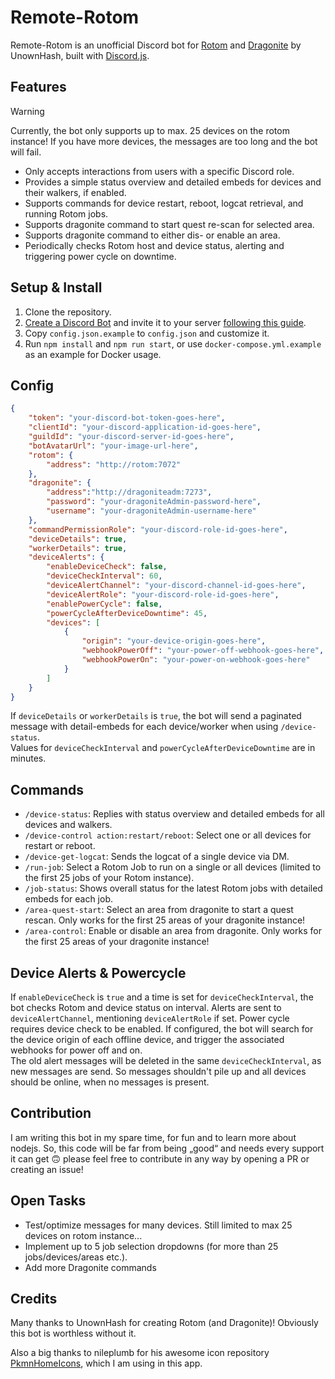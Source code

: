 # Remote-Rotom

Remote-Rotom is an unofficial Discord bot for [Rotom](https://github.com/UnownHash/Rotom) and [Dragonite](https://github.com/UnownHash/Dragonite-Public) by UnownHash, built with [Discord.js](https://discord.js.org).

## Features
> [!WARNING]  
> Currently, the bot only supports up to max. 25 devices on the rotom instance! If you have more devices, the messages are too long and the bot will fail.
- Only accepts interactions from users with a specific Discord role.
- Provides a simple status overview and detailed embeds for devices and their walkers, if enabled.
- Supports commands for device restart, reboot, logcat retrieval, and running Rotom jobs.
- Supports dragonite command to start quest re-scan for selected area.
- Supports dragonite command to either dis- or enable an area.
- Periodically checks Rotom host and device status, alerting and triggering power cycle on downtime.

## Setup & Install
1. Clone the repository.
2. [Create a Discord Bot](https://discordjs.guide/preparations/setting-up-a-bot-application.html#creating-your-bot) and invite it to your server [following this guide](https://discordjs.guide/preparations/adding-your-bot-to-servers.html#bot-invite-links).
3. Copy `config.json.example` to `config.json` and customize it.
4. Run `npm install` and `npm run start`, or use `docker-compose.yml.example` as an example for Docker usage.

## Config
```json
{
	"token": "your-discord-bot-token-goes-here",
	"clientId": "your-discord-application-id-goes-here",
	"guildId": "your-discord-server-id-goes-here",
	"botAvatarUrl": "your-image-url-here",
	"rotom": {
		"address": "http://rotom:7072"
	},
	"dragonite": {
		"address":"http://dragoniteadm:7273",
		"password": "your-dragoniteAdmin-password-here",
		"username": "your-dragoniteAdmin-username-here"
	},
	"commandPermissionRole": "your-discord-role-id-goes-here",
	"deviceDetails": true,
	"workerDetails": true,
	"deviceAlerts": {
		"enableDeviceCheck": false,
		"deviceCheckInterval": 60,
		"deviceAlertChannel": "your-discord-channel-id-goes-here",
		"deviceAlertRole": "your-discord-role-id-goes-here",
		"enablePowerCycle": false,
		"powerCycleAfterDeviceDowntime": 45,
		"devices": [
			{
				"origin": "your-device-origin-goes-here",
				"webhookPowerOff": "your-power-off-webhook-goes-here",
				"webhookPowerOn": "your-power-on-webhook-goes-here"
			}
		]
	}
}
```
If `deviceDetails` or `workerDetails` is `true`, the bot will send a paginated message with detail-embeds for each device/worker when using `/device-status`.<br>
Values for `deviceCheckInterval` and `powerCycleAfterDeviceDowntime` are in minutes.

## Commands
- `/device-status`: Replies with status overview and detailed embeds for all devices and walkers.
- `/device-control action:restart/reboot`: Select one or all devices for restart or reboot.
- `/device-get-logcat`: Sends the logcat of a single device via DM.
- `/run-job`: Select a Rotom Job to run on a single or all devices (limited to the first 25 jobs of your Rotom instance).
- `/job-status`: Shows overall status for the latest Rotom jobs with detailed embeds for each job.
- `/area-quest-start`: Select an area from dragonite to start a quest rescan. Only works for the first 25 areas of your dragonite instance!
- `/area-control`: Enable or disable an area from dragonite. Only works for the first 25 areas of your dragonite instance!

## Device Alerts & Powercycle
If `enableDeviceCheck` is `true` and a time is set for `deviceCheckInterval`, the bot checks Rotom and device status on interval. Alerts are sent to `deviceAlertChannel`, mentioning `deviceAlertRole` if set. Power cycle requires device check to be enabled. If configured, the bot will search for the device origin of each offline device, and trigger the associated webhooks for power off and on.<br>
The old alert messages will be deleted in the same `deviceCheckInterval`, as new messages are send. So messages shouldn't pile up and all devices should be online, when no messages is present.

## Contribution
I am writing this bot in my spare time, for fun and to learn more about nodejs. So, this code will be far from being „good“ and needs every support it can get 🙃 please feel free to contribute in any way by opening a PR or creating an issue! 

## Open Tasks
- Test/optimize messages for many devices. Still limited to max 25 devices on rotom instance...
- Implement up to 5 job selection dropdowns (for more than 25 jobs/devices/areas etc.).
- Add more Dragonite commands

## Credits
Many thanks to UnownHash for creating Rotom (and Dragonite)! Obviously this bot is worthless without it.

Also a big thanks to nileplumb for his awesome icon repository [PkmnHomeIcons](https://github.com/nileplumb/PkmnHomeIcons), which I am using in this app.
